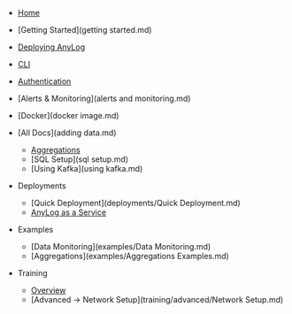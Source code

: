 * [Home](README.md)
* [Getting Started](getting started.md)
* [Deploying AnyLog](Deploying_AnyLog.md)
* [CLI](cli.md)
* [Authentication](authentication.md)
* [Alerts & Monitoring](alerts and monitoring.md)
* [Docker](docker image.md)
* [All Docs](adding data.md)
  * [Aggregations](aggregations.md)
  * [SQL Setup](sql setup.md)
  * [Using Kafka](using kafka.md)

* Deployments
  * [Quick Deployment](deployments/Quick Deployment.md)
  * [AnyLog as a Service](deployments/AnyLog_as_Service.md)

* Examples
  * [Data Monitoring](examples/Data Monitoring.md)
  * [Aggregations](examples/Aggregations Examples.md)

* Training
  * [Overview](training/Overview.md)
  * [Advanced → Network Setup](training/advanced/Network Setup.md)
